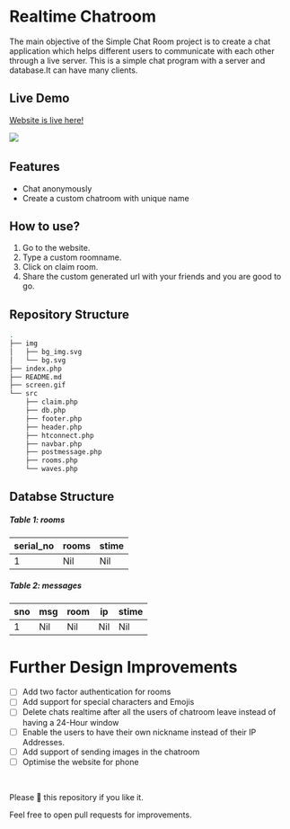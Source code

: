 
# Realtime Chatroom
The main objective of the Simple Chat Room project is to create a chat application which helps different users to communicate with each other through a live server. This is a simple chat program with a server and database.It can have many clients.

## Live Demo
[Website is live here!](php-chatroom.herokuapp.com/)

![](screen.gif)
&nbsp;

## Features
- Chat anonymously
- Create a custom chatroom with unique name

## How to use?
1. Go to the website.
2. Type a custom roomname.
3. Click on claim room.
4. Share the custom generated url with your friends and you are good to go. 


## Repository Structure

``` bash
.
├── img
│   ├── bg_img.svg
│   └── bg.svg
├── index.php
├── README.md
├── screen.gif
└── src
    ├── claim.php
    ├── db.php
    ├── footer.php
    ├── header.php
    ├── htconnect.php
    ├── navbar.php
    ├── postmessage.php
    ├── rooms.php
    └── waves.php
```

## Databse Structure
##### Table 1: rooms
| serial_no | rooms | stime |
|--------|----------|-------|
|  1 | Nil | Nil  |


##### Table 2: messages
| sno | msg |room | ip | stime |
|--------|----------|-------|-----|-----|
|  1 | Nil | Nil  | Nil | Nil | 

# Further Design Improvements
- [ ] Add two factor authentication for rooms
- [ ] Add support for special characters and Emojis
- [ ] Delete chats realtime after all the users of chatroom leave instead of having a 24-Hour window
- [ ] Enable the users to have their own nickname instead of their IP Addresses.
- [ ] Add support of sending images in the chatroom
- [ ] Optimise the website for phone
&nbsp;

&nbsp;


Please 🌟 this repository if you like it.

Feel free to open pull requests for improvements. 

